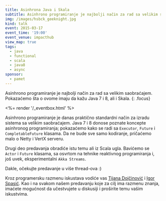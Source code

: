 ```yaml
---
title: Asinhrona Java i Skala
subtitle: Asinhrono programiranje je najbolji način za rad sa velikim saobraćajem
img: /images/hsbck_geeknight.jpg
kind: talk
event: 2015-03-17
event_time: '19:00'
event_venue: impacthub
view_map: true
tags:
  - java
  - functional
  - scala
  - java8
  - async
sponsor:
  - pamet
---
```


Asinhrono programiranje je najbolji način za rad sa velikim saobraćajem.
Pokazaćemo šta o ovome imaju da kažu Java 7 i 8, ali i Skala.
{: .focus}

<%= render '/_eventbox.html' %>

Asinhrono programiranje je danas praktično standardni način za izradu sistema sa
velikim saobraćajem. Java 7 i 8 donose poznate koncepte asinhronog
programiranja; pokazaćemo kako se radi sa `Executor`, `Future` i `CompletableFuture`
klasama. Da ne bude sve samo kodiranje, pričaćemo malo o Netty i VertX serveru.

Drugi deo predavanja obradiće istu temu ali iz Scala ugla. Bavićemo se `Actor` i
`Future` klasama, sa osvrtom na tehnike reaktivnog programiranja i, još uvek,
eksperimentalni `Akka Streams`.

Dakle, očekujte predavanje u više thread-ova :)

Kroz programersku razmenu iskustava vodiće vas [Tijana Dojčinović](http://rs.linkedin.com/pub/tijana-doj%C4%8Dinovi%C4%87/11/249/712) i [Igor Spasić](https://github.com/igorspasic).
Kao i na svakom našem predavanju koje za cilj ima razmenu znanja, imaćete
mogućnost da učestvujete u diskusiji i proširite temu vašim iskustvima.

